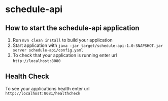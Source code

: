 # schedule-api

How to start the schedule-api application
---

1. Run `mvn clean install` to build your application
1. Start application with `java -jar target/schedule-api-1.0-SNAPSHOT.jar server schedule-api/config.yaml`
1. To check that your application is running enter url `http://localhost:8080`

Health Check
---

To see your applications health enter url `http://localhost:8081/healthcheck`
